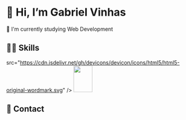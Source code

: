 <h1> 👋 Hi, I’m Gabriel Vinhas </h1> 

📘 I'm currently studying Web Development <br>

<h2>👨‍💻 Skills </h2>

src="https://cdn.jsdelivr.net/gh/devicons/devicon/icons/html5/html5-original-wordmark.svg" /> <img height="70px" width="50px" src="https://cdn.jsdelivr.net/gh/devicons/devicon/icons/css3/css3-original-wordmark.svg" />


<h2> 📱 Contact </h2>

<a href="mailto:gabrielvinhas784@hotmail.com" target="_blank"><img src="https://img.shields.io/badge/Gmail-D14836?style=for-the-badge&logo=gmail&logoColor=white" alt=""></a>
<a href="https://www.linkedin.com/in/gabriel-vinhas-14282922a/" target="_blank"><img src="https://img.shields.io/badge/LinkedIn-0077B5?style=for-the-badge&logo=linkedin&logoColor=white" alt=""></a>
<a href="https://www.instagram.com/gabrielvinhas_" target="_blank"><img src="https://img.shields.io/badge/Instagram-E4405F?style=for-the-badge&logo=instagram&logoColor=white" alt=""></a>
